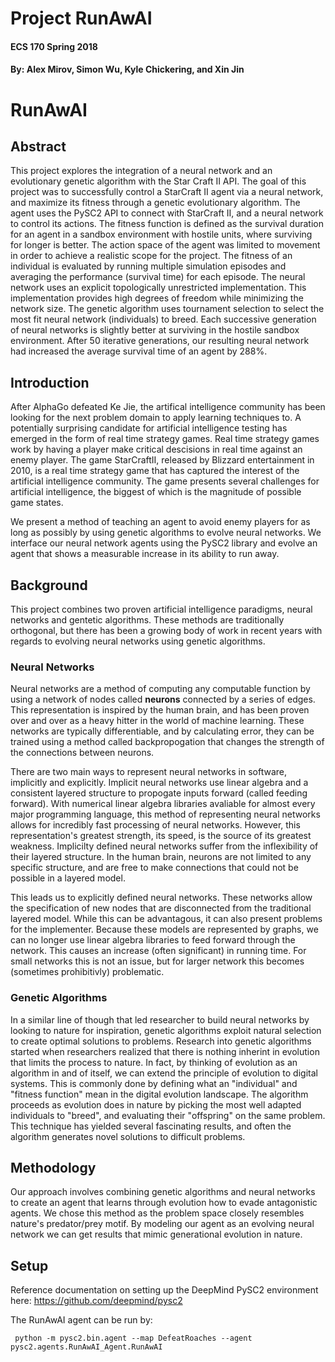 # Project RunAwAI

#### ECS 170 Spring 2018

#### By:  Alex Mirov, Simon Wu, Kyle Chickering, and Xin Jin

# RunAwAI
## Abstract
This project explores the integration of a neural network and an evolutionary
genetic algorithm with the Star Craft II API. The goal of this project was to
successfully control a StarCraft II agent via a neural network, and maximize
its fitness through a genetic evolutionary algorithm. The agent uses the PySC2
API to connect with StarCraft II, and a neural network to control its
actions. The fitness function is defined as the survival duration for an agent
in a sandbox environment with hostile units, where surviving for longer is
better. The action space of the agent was limited to movement in order to
achieve a realistic scope for the project. The fitness of an individual is
evaluated by running multiple simulation episodes and averaging the
performance (survival time) for each episode. The neural network uses an
explicit topologically unrestricted implementation. This implementation
provides high degrees of freedom while minimizing the network size. The genetic
algorithm uses tournament selection to select the most fit neural network
(individuals) to breed. Each successive generation of neural networks is
slightly better at surviving in the hostile sandbox environment. After 50
iterative generations, our resulting neural network had increased the average
survival time of an agent by 288%.



## Introduction
After AlphaGo defeated Ke Jie, the artifical intelligence community has been
looking for the next problem domain to apply learning techniques to. A
potentially surprising candidate for artificial intelligence testing has emerged
in the form of real time strategy games. Real time strategy games work by having
a player make critical descisions in real time against an enemy player. The game
StarCraftII, released by Blizzard entertainment in 2010, is a real time strategy
game that has captured the interest of the artificial intelligence community.
The game presents several challenges for artificial intelligence, the biggest of
which is the magnitude of possible game states.

We present a method of teaching an agent to avoid enemy players for as long as
possibly by using genetic algorithms to evolve neural networks. We interface
our neural network agents using the PySC2 library and evolve an agent that
shows a measurable increase in its ability to run away.

## Background
This project combines two proven artificial intelligence paradigms, neural
networks and gentetic algorithms. These methods are traditionally orthogonal,
but there has been a growing body of work in recent years with regards to
evolving neural networks using genetic algorithms.

### Neural Networks
Neural networks are a method of computing any computable function by using a
network of nodes called __neurons__ connected by a series of edges. This
representation is inspired by the human brain, and has been proven over and over
as a heavy hitter in the world of machine learning. These networks are typically
differentiable, and by calculating error, they can be trained using a method
called backpropogation that changes the strength of the connections between
neurons.

There are two main ways to represent neural networks in software, implicitly and
explicitly. Implicit neural networks use linear algebra and a consistent layered
structure to propogate inputs forward (called feeding forward). With numerical
linear algebra libraries avaliable for almost every major programming language,
this method of representing neural networks allows for incredibly fast processing
of neural networks. However, this representation's greatest strength, its speed,
is the source of its greatest weakness. Implicilty defined neural networks suffer
from the inflexibility of their layered structure. In the human brain, neurons
are not limited to any specific structure, and are free to make connections
that could not be possible in a layered model.

This leads us to explicitly defined neural networks. These networks allow the
specification of new nodes that are disconnected from the traditional layered
model. While this can be advantagous, it can also present problems for the
implementer. Because these models are represented by graphs, we can no longer
use linear algebra libraries to feed forward through the network. This causes
an increase (often significant) in running time. For small networks this is
not an issue, but for larger network this becomes (sometimes prohibitivly)
problematic. 

### Genetic Algorithms
In a similar line of though that led researcher to build neural networks by
looking to nature for inspiration, genetic algorithms exploit natural selection
to create optimal solutions to problems. Research into genetic algorithms
started when researchers realized that there is nothing inherint in evolution
that limits the process to nature. In fact, by thinking of evolution as
an algorithm in and of itself, we can extend the principle of evolution to
digital systems. This is commonly done by defining what an "individual" and
"fitness function" mean in the digital evolution landscape. The algorithm
proceeds as evolution does in nature by picking the most well adapted
individuals to "breed", and evaluating their "offspring" on the same problem.
This technique has yielded several fascinating results, and often the
algorithm generates novel solutions to difficult problems.

## Methodology
Our approach involves combining genetic algorithms and neural networks to
create an agent that learns through evolution how to evade antagonistic
agents. We chose this method as the problem space closely resembles nature's
predator/prey motif. By modeling our agent as an evolving neural network we can
get results that mimic generational evolution in nature. 

## Setup 
Reference documentation on setting up the DeepMind PySC2 environment here: https://github.com/deepmind/pysc2

The RunAwAI agent can be run by: 
```
 python -m pysc2.bin.agent --map DefeatRoaches --agent pysc2.agents.RunAwAI_Agent.RunAwAI
```

